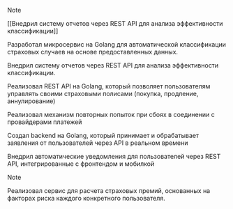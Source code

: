 
> [!NOTE]
> [[Внедрил систему отчетов через REST API для анализа эффективности классификации]]
> 
> Разработал микросервис на Golang для автоматической классификации страховых случаев на основе предоставленных данных. 
> 
> Внедрил систему отчетов через REST API для анализа эффективности классификации. 
> 
> Реализовал REST API на Golang, который позволяет пользователям управлять своими страховыми полисами (покупка, продление, аннулирование)
> 
> Реализовал механизм повторных попыток при сбоях в соединении с провайдерами платежей
> 
> Создал backend на Golang, который принимает и обрабатывает заявления от пользователей через API в реальном времени
> 
> Внедрил автоматические уведомления для пользователей через REST API, интегрированные с фронтендом и мобилкой


> [!NOTE]
> Реализовал сервис для расчета страховых премий, основанных на факторах риска каждого конкретного пользователя. 





